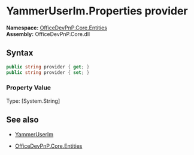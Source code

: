 # YammerUserIm.Properties provider
**Namespace:** [OfficeDevPnP.Core.Entities](OfficeDevPnP.Core.Entities.md)  
**Assembly:** OfficeDevPnP.Core.dll  
## Syntax
```C#
public string provider { get; }
public string provider { set; }
```

### Property Value
Type: [System.String] 

## See also
- [YammerUserIm](YammerUserIm.md) 

- [OfficeDevPnP.Core.Entities](OfficeDevPnP.Core.Entities.md)
